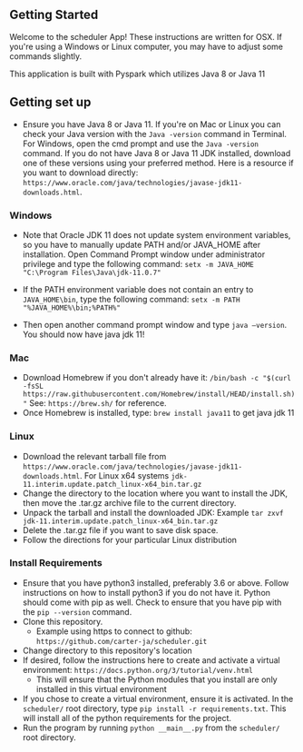 ## Getting Started
Welcome to the scheduler App! These instructions are written for OSX. If you're using a Windows or Linux computer, you may have to adjust some commands slightly.

This application is built with Pyspark which utilizes Java 8 or Java 11

## Getting set up
* Ensure you have Java 8 or Java 11. If you're on Mac or Linux you can check your Java version with the `Java -version` command in Terminal. For Windows, open the cmd prompt and use the `Java -version` command. If you do not have Java 8 or Java 11 JDK installed, download one of these versions using your preferred method. Here is a resource if you want to download directly: `https://www.oracle.com/java/technologies/javase-jdk11-downloads.html`.

### Windows
* Note that Oracle JDK 11 does not update system environment variables, so you have to manually update PATH and/or JAVA_HOME after installation. Open Command Prompt window under administrator privilege and type the following command:
`setx -m JAVA_HOME "C:\Program Files\Java\jdk-11.0.7"`

* If the PATH environment variable does not contain an entry to `JAVA_HOME\bin`, type the following command:
`setx -m PATH "%JAVA_HOME%\bin;%PATH%"`

* Then open another command prompt window and type `java –version`. You should now have java jdk 11!

### Mac
* Download Homebrew if you don't already have it: `/bin/bash -c "$(curl -fsSL https://raw.githubusercontent.com/Homebrew/install/HEAD/install.sh)"`
See: `https://brew.sh/` for reference.
* Once Homebrew is installed, type: `brew install java11` to get java jdk 11

### Linux
* Download the relevant tarball file from `https://www.oracle.com/java/technologies/javase-jdk11-downloads.html`. For Linux x64 systems `jdk-11.interim.update.patch_linux-x64_bin.tar.gz`
* Change the directory to the location where you want to install the JDK, then move the .tar.gz archive file to the current directory.
* Unpack the tarball and install the downloaded JDK: Example `tar zxvf jdk-11.interim.update.patch_linux-x64_bin.tar.gz`
* Delete the .tar.gz file if you want to save disk space.
* Follow the directions for your particular Linux distribution

### Install Requirements
* Ensure that you have python3 installed, preferably 3.6 or above. Follow instructions on how to install python3 if you do not have it. Python should come with pip as well. Check to ensure that you have pip with the `pip --version` command. 
* Clone this repository.
    * Example using https to connect to github: `https://github.com/carter-ja/scheduler.git`
* Change directory to this repository's location
* If desired, follow the instructions here to create and activate a virtual environment: `https://docs.python.org/3/tutorial/venv.html`
    * This will ensure that the Python modules that you install are only installed in this virtual environment
* If you chose to create a virtual environment, ensure it is activated. In the `scheduler/` root directory, type `pip install -r requirements.txt`. This will install all of the python requirements for the project.
* Run the program by running `python __main__.py` from the `scheduler/` root directory.
